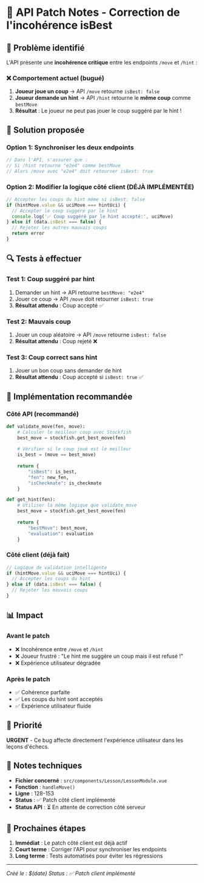 # 🔧 API Patch Notes - Correction de l'incohérence isBest

## 🐛 Problème identifié

L'API présente une **incohérence critique** entre les endpoints `/move` et `/hint` :

### ❌ Comportement actuel (bugué)
1. **Joueur joue un coup** → API `/move` retourne `isBest: false`
2. **Joueur demande un hint** → API `/hint` retourne le **même coup** comme `bestMove`
3. **Résultat** : Le joueur ne peut pas jouer le coup suggéré par le hint !

## 🎯 Solution proposée

### Option 1: Synchroniser les deux endpoints
```javascript
// Dans l'API, s'assurer que :
// Si /hint retourne "e2e4" comme bestMove
// Alors /move avec "e2e4" doit retourner isBest: true
```

### Option 2: Modifier la logique côté client (DÉJÀ IMPLÉMENTÉE)
```javascript
// Accepter les coups du hint même si isBest: false
if (hintMove.value && uciMove === hintUci) {
  // Accepter le coup suggéré par le hint
  console.log('✅ Coup suggéré par le hint accepté:', uciMove)
} else if (data.isBest === false) {
  // Rejeter les autres mauvais coups
  return error
}
```

## 🔍 Tests à effectuer

### Test 1: Coup suggéré par hint
1. Demander un hint → API retourne `bestMove: "e2e4"`
2. Jouer ce coup → API `/move` doit retourner `isBest: true`
3. **Résultat attendu** : Coup accepté ✅

### Test 2: Mauvais coup
1. Jouer un coup aléatoire → API `/move` retourne `isBest: false`
2. **Résultat attendu** : Coup rejeté ❌

### Test 3: Coup correct sans hint
1. Jouer un bon coup sans demander de hint
2. **Résultat attendu** : Coup accepté si `isBest: true` ✅

## 🚀 Implémentation recommandée

### Côté API (recommandé)
```python
def validate_move(fen, move):
    # Calculer le meilleur coup avec Stockfish
    best_move = stockfish.get_best_move(fen)
    
    # Vérifier si le coup joué est le meilleur
    is_best = (move == best_move)
    
    return {
        "isBest": is_best,
        "fen": new_fen,
        "isCheckmate": is_checkmate
    }

def get_hint(fen):
    # Utiliser la même logique que validate_move
    best_move = stockfish.get_best_move(fen)
    
    return {
        "bestMove": best_move,
        "evaluation": evaluation
    }
```

### Côté client (déjà fait)
```javascript
// Logique de validation intelligente
if (hintMove.value && uciMove === hintUci) {
  // Accepter les coups du hint
} else if (data.isBest === false) {
  // Rejeter les mauvais coups
}
```

## 📊 Impact

### Avant le patch
- ❌ Incohérence entre `/move` et `/hint`
- ❌ Joueur frustré : "Le hint me suggère un coup mais il est refusé !"
- ❌ Expérience utilisateur dégradée

### Après le patch
- ✅ Cohérence parfaite
- ✅ Les coups du hint sont acceptés
- ✅ Expérience utilisateur fluide

## 🎯 Priorité

**URGENT** - Ce bug affecte directement l'expérience utilisateur dans les leçons d'échecs.

## 📝 Notes techniques

- **Fichier concerné** : `src/components/Lesson/LessonModule.vue`
- **Fonction** : `handleMove()`
- **Ligne** : 128-153
- **Status** : ✅ Patch côté client implémenté
- **Status API** : ⏳ En attente de correction côté serveur

## 🔄 Prochaines étapes

1. **Immédiat** : Le patch côté client est déjà actif
2. **Court terme** : Corriger l'API pour synchroniser les endpoints
3. **Long terme** : Tests automatisés pour éviter les régressions

---
*Créé le : $(date)*
*Status : ✅ Patch client implémenté*






